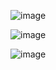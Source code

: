 ![image](https://github.com/user-attachments/assets/54e4c592-28f5-48e6-92d8-df6f3b72d813)

![image](https://github.com/user-attachments/assets/8040f4d6-3530-498a-a091-7740408a1083)

![image](https://github.com/user-attachments/assets/7ac6ac03-5520-44e6-91be-a15acd135355)
